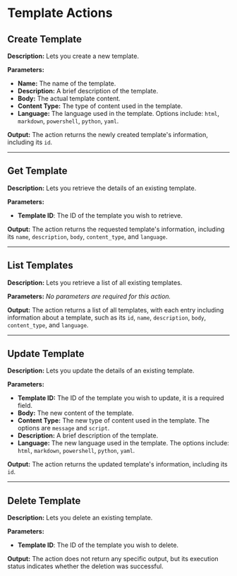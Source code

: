# Template Actions

## **Create Template**

**Description:** Lets you create a new template.

**Parameters:**

* **Name:** The name of the template.
* **Description:** A brief description of the template.
* **Body:** The actual template content.
* **Content Type:** The type of content used in the template.
* **Language:** The language used in the template. Options include: `html`, `markdown`, `powershell`, `python`, `yaml`.

**Output:** The action returns the newly created template's information, including its `id`.

***

## **Get Template**

**Description:** Lets you retrieve the details of an existing template.

**Parameters:**

* **Template ID**: The ID of the template you wish to retrieve.

**Output:** The action returns the requested template's information, including its `name`, `description`, `body`, `content_type`, and `language`.

***

## **List Templates**

**Description:** Lets you retrieve a list of all existing templates.

**Parameters:** _No parameters are required for this action._

**Output:** The action returns a list of all templates, with each entry including information about a template, such as its `id`, `name`, `description`, `body`, `content_type`, and `language`.

***

## **Update Template**

**Description:** Lets you update the details of an existing template.

**Parameters:**

* **Template ID:** The ID of the template you wish to update, it is a required field.
* **Body:** The new content of the template.
* **Content Type:** The new type of content used in the template. The options are `message` and `script`.
* **Description:** A brief description of the template.
* **Language:** The new language used in the template. The options include: `html`, `markdown`, `powershell`, `python`, `yaml`.

**Output:** The action returns the updated template's information, including its `id`.

***

## **Delete Template**

**Description:** Lets you delete an existing template.

**Parameters:**

* **Template ID**: The ID of the template you wish to delete.

**Output:** The action does not return any specific output, but its execution status indicates whether the deletion was successful.
